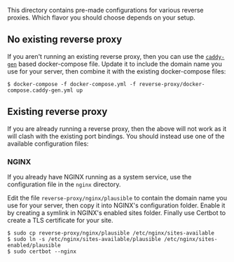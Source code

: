 This directory contains pre-made configurations for various reverse proxies. Which flavor you should choose depends on your setup.

## No existing reverse proxy

If you aren't running an existing reverse proxy, then you can use the [`caddy-gen`](https://github.com/wemake-services/caddy-gen) based docker-compose file. Update it to include the domain name you use for your server, then combine it with the existing docker-compose files:

```shell
$ docker-compose -f docker-compose.yml -f reverse-proxy/docker-compose.caddy-gen.yml up
```

## Existing reverse proxy

If you are already running a reverse proxy, then the above will not work as it will clash with the existing port bindings. You should instead use one of the available configuration files:

### NGINX

If you already have NGINX running as a system service, use the configuration file in the `nginx` directory.

Edit the file `reverse-proxy/nginx/plausible` to contain the domain name you use for your server, then copy it into NGINX's configuration folder. Enable it by creating a symlink in NGINX's enabled sites folder. Finally use Certbot to create a TLS certificate for your site.

```shell
$ sudo cp reverse-proxy/nginx/plausible /etc/nginx/sites-available
$ sudo ln -s /etc/nginx/sites-available/plausible /etc/nginx/sites-enabled/plausible
$ sudo certbot --nginx
```
